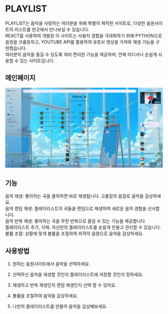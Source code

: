 # PLAYLIST
PLAYLIST는 음악을 사랑하는 여러분을 위해 특별히 제작된 사이트로, 다양한 음원사이트의 리스트를 한곳에서 만나보실 수 있습니다.   
REACT를 사용하여 개발된 이 사이트는 사용자 경험을 극대화하기 위해 PYTHON으로 음원을 크롤링하고, YOUTUBE API를 활용하여 유튜브 영상을 가져와 재생 기능을 구현했습니다.   
여러분이 음악을 즐길 수 있도록 여러 편리한 기능을 제공하며, 언제 어디서나 손쉽게 사용할 수 있는 사이트입니다.   


## 메인페이지
![img](/src/assets/img/main-banner.png)


## 기능
음악 재생: 좋아하는 곡을 클릭하면 바로 재생됩니다. 고품질의 음질로 음악을 감상하세요.   
음악 랜덤 재생: 플레이리스트의 곡들을 랜덤으로 재생하여 새로운 음악 경험을 선사합니다.   
음악 반복 재생: 좋아하는 곡을 무한 반복으로 즐길 수 있는 기능을 제공합니다.   
플레이리스트 추가, 삭제: 자신만의 플레이리스트를 손쉽게 만들고 관리할 수 있습니다.   
볼륨 조절: 상황에 맞게 볼륨을 조절하여 최적의 음량으로 음악을 감상하세요.   


## 사용방법

1. 원하는 음원사이트에서 음악을 선택하세요.

2. 선택하신 음악을 재생할 것인지 플레이리스트에 저장할 것인지 정하세요.

3. 재생하고 반복 재생인지 랜덤 재생인지 선택 할 수 있어요.

4. 볼륨을 조절하여 음악을 감상하세요.

5. 나만의 플레이리스트를 만들어 음악을 감상해보세요.

